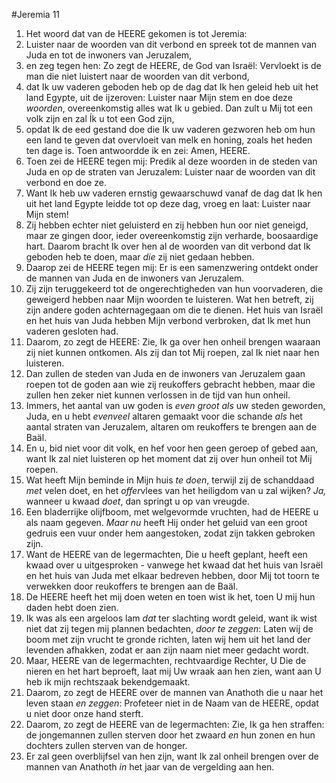 #Jeremia 11
1. Het woord dat van de HEERE gekomen is tot Jeremia:
2. Luister naar de woorden van dit verbond en spreek tot de mannen van Juda en tot de inwoners van Jeruzalem,
3. en zeg tegen hen: Zo zegt de HEERE, de God van Israël: Vervloekt is de man die niet luistert naar de woorden van dit verbond,
4. dat Ik uw vaderen geboden heb op de dag dat Ik hen geleid heb uit het land Egypte, uit de ijzeroven: Luister naar Mijn stem en doe deze *woorden*, overeenkomstig alles wat Ik u gebied. Dan zult u Mij tot een volk zijn en zal Ík u tot een God zijn,
5. opdat Ik de eed gestand doe die Ik uw vaderen gezworen heb om hun een land te geven dat overvloeit van melk en honing, zoals het heden ten dage is. Toen antwoordde ik en zei: Amen, HEERE.
6. Toen zei de HEERE tegen mij: Predik al deze woorden in de steden van Juda en op de straten van Jeruzalem: Luister naar de woorden van dit verbond en doe ze.
7. Want Ik heb uw vaderen ernstig gewaarschuwd vanaf de dag dat Ik hen uit het land Egypte leidde tot op deze dag, vroeg en laat: Luister naar Mijn stem!
8. Zij hebben echter niet geluisterd en zij hebben hun oor niet geneigd, maar ze gingen door, ieder overeenkomstig zijn verharde, boosaardige hart. Daarom bracht Ik over hen al de woorden van dit verbond dat Ik geboden heb te doen, maar *die* zij niet gedaan hebben.
9. Daarop zei de HEERE tegen mij: Er is een samenzwering ontdekt onder de mannen van Juda en de inwoners van Jeruzalem.
10. Zij zijn teruggekeerd tot de ongerechtigheden van hun voorvaderen, die geweigerd hebben naar Mijn woorden te luisteren. Wat hen betreft, zij zijn andere goden achternagegaan om die te dienen. Het huis van Israël en het huis van Juda hebben Mijn verbond verbroken, dat Ik met hun vaderen gesloten had.
11. Daarom, zo zegt de HEERE: Zie, Ik ga over hen onheil brengen waaraan zij niet kunnen ontkomen. Als zij dan tot Mij roepen, zal Ik niet naar hen luisteren.
12. Dan zullen de steden van Juda en de inwoners van Jeruzalem gaan roepen tot de goden aan wie zij reukoffers gebracht hebben, maar die zullen hen zeker niet kunnen verlossen in de tijd van hun onheil.
13. Immers, het aantal van uw goden is *even groot als* uw steden geworden, Juda, en u hebt *evenveel* altaren gemaakt voor die schande *als* het aantal straten van Jeruzalem, altaren om reukoffers te brengen aan de Baäl.
14. En u, bid niet voor dit volk, en hef voor hen geen geroep of gebed aan, want Ik zal niet luisteren op het moment dat zij over hun onheil tot Mij roepen. 
15. Wat heeft Mijn beminde in Mijn huis *te doen*, terwijl zij de schanddaad *met* velen doet, en het *offer*vlees van het heiligdom van u zal wijken? *Ja,* wanneer u kwaad *doet*, dan springt u op van vreugde. 
16. Een bladerrijke olijfboom, met welgevormde vruchten, had de HEERE u als naam gegeven. *Maar nu* heeft Hij onder het geluid van een groot gedruis een vuur onder hem aangestoken, zodat zijn takken gebroken zijn.
17. Want de HEERE van de legermachten, Die u heeft geplant, heeft een kwaad over u uitgesproken - vanwege het kwaad dat het huis van Israël en het huis van Juda met elkaar bedreven hebben, door Mij tot toorn te verwekken door reukoffers te brengen aan de Baäl.
18. De HEERE heeft het mij doen weten en toen wist ik het, toen U mij hun daden hebt doen zien.
19. Ik was als een argeloos lam *dat* ter slachting wordt geleid, want ik wist niet dat zij tegen mij plannen bedachten, *door te zeggen*: Laten wij de boom met zijn vrucht te gronde richten, laten wij hem uit het land der levenden afhakken, zodat er aan zijn naam niet meer gedacht wordt. 
20. Maar, HEERE van de legermachten, rechtvaardige Rechter, U Die de nieren en het hart beproeft, laat mij Uw wraak aan hen zien, want aan U heb ik mijn rechtszaak bekendgemaakt.
21. Daarom, zo zegt de HEERE over de mannen van Anathoth die u naar het leven staan *en zeggen*: Profeteer niet in de Naam van de HEERE, opdat u niet door onze hand sterft.
22. Daarom, zo zegt de HEERE van de legermachten: Zie, Ik ga hen straffen: de jongemannen zullen sterven door het zwaard *en* hun zonen en hun dochters zullen sterven van de honger.
23. Er zal geen overblijfsel van hen zijn, want Ik zal onheil brengen over de mannen van Anathoth *in* het jaar van de vergelding aan hen.
